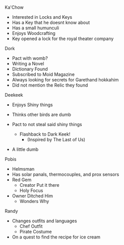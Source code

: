 Ka'Chow
- Interested in Locks and Keys
- Has a Key that he doesnt know about
- Has a small humunculi
- Enjoys Woodcrafting
- Key opened a lock for the royal theater company

Dork
- Pact with womb?
- Writing a Novel
- Dictionary Found
- Subscribed to Moid Magazine
- Always looking for secrets for Garethand hokkahim
- Did not mention the Relic they found

Deekeek
- Enjoys Shiny things
- Thinks other birds are dumb
- Pact to not steal said shiny things
	- Flashback to Dark Keek!
		- (Inspired by The Last of Us)

- A little dumb

Pobis
- Helmsman
- Has solar panals, thermocouples, and prox sensors
- Red Gem
	- Creator Put it there
	- Holy Focus
- Owner Ditched Him
	- Wonders Why

Randy
- Changes outfits and languages
	- Chef Outfit
	- Pirate Costume
- On a quest to find the recipe for ice cream